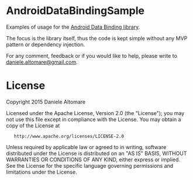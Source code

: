 AndroidDataBindingSample
================

Examples of usage for the [Android Data Binding library](https://developer.android.com/tools/data-binding/guide.html).

The focus is the library itself, thus the code is kept simple without any MVP pattern or dependency injection.

For any comment, feedback or if you would like to help, please write to daniele.altomare@gmail.com.



License
================

Copyright 2015 Daniele Altomare

   Licensed under the Apache License, Version 2.0 (the "License");
   you may not use this file except in compliance with the License.
   You may obtain a copy of the License at

       http://www.apache.org/licenses/LICENSE-2.0

   Unless required by applicable law or agreed to in writing, software
   distributed under the License is distributed on an "AS IS" BASIS,
   WITHOUT WARRANTIES OR CONDITIONS OF ANY KIND, either express or implied.
   See the License for the specific language governing permissions and
   limitations under the License.

